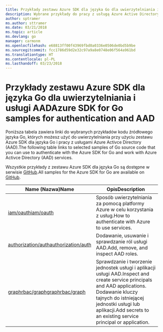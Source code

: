 ```yaml
---
title: Przykłady zestawu Azure SDK dla języka Go dla uwierzytelniania i usługi AAD
description: Wybrane przykłady do pracy z usługą Azure Active Directory (AAD) i uwierzytelniania z poziomu zestawu Azure SDK dla języka Go.
author: sptramer
ms.author: sttramer
ms.date: 03/21/2018
ms.topic: article
ms.devlang: go
manager: carmonm
ms.openlocfilehash: e68813ff00f43969fbd0a0336e0506de0bd5b9be
ms.sourcegitcommit: fcc1786d59d2e32c97a9a8e0748e06f564a961bd
ms.translationtype: HT
ms.contentlocale: pl-PL
ms.lasthandoff: 03/23/2018
---
```

# <a name="azure-sdk-for-go-samples-for-authentication-and-aad"></a><span data-ttu-id="bee9b-103">Przykłady zestawu Azure SDK dla języka Go dla uwierzytelniania i usługi AAD</span><span class="sxs-lookup"><span data-stu-id="bee9b-103">Azure SDK for Go samples for authentication and AAD</span></span>

<span data-ttu-id="bee9b-104">Poniższa tabela zawiera linki do wybranych przykładów kodu źródłowego języka Go, których możesz użyć do uwierzytelniania przy użyciu zestawu Azure SDK dla języka Go i pracy z usługami Azure Activce Directory (AAD).</span><span class="sxs-lookup"><span data-stu-id="bee9b-104">The following table links to selected samples of Go source code that you can use to authenticate with the Azure SDK for Go and work with Azure Activce Directory (AAD) services.</span></span> 

<span data-ttu-id="bee9b-105">Wszystkie przykłady z zestawu Azure SDK dla języka Go są dostępne w serwisie [GitHub](https://github.com/Azure-Samples/azure-sdk-for-go-samples).</span><span class="sxs-lookup"><span data-stu-id="bee9b-105">All samples for the Azure SDK for Go are available on [GitHub](https://github.com/Azure-Samples/azure-sdk-for-go-samples).</span></span>

| <span data-ttu-id="bee9b-106">Name (Nazwa)</span><span class="sxs-lookup"><span data-stu-id="bee9b-106">Name</span></span> | <span data-ttu-id="bee9b-107">Opis</span><span class="sxs-lookup"><span data-stu-id="bee9b-107">Description</span></span> |
|------|-------------|
| [<span data-ttu-id="bee9b-108">iam/oauth</span><span class="sxs-lookup"><span data-stu-id="bee9b-108">iam/oauth</span></span>](https://github.com/Azure-Samples/azure-sdk-for-go-samples/blob/master/iam/oauth.go) | <span data-ttu-id="bee9b-109">Sposób uwierzytelniania za pomocą platformy Azure w celu korzystania z usług.</span><span class="sxs-lookup"><span data-stu-id="bee9b-109">How to authenticate with Azure to use services.</span></span> |
| [<span data-ttu-id="bee9b-110">authorization/auth</span><span class="sxs-lookup"><span data-stu-id="bee9b-110">authorization/auth</span></span>](https://github.com/Azure-Samples/azure-sdk-for-go-samples/blob/master/authorization/auth.go) | <span data-ttu-id="bee9b-111">Dodawanie, usuwanie i sprawdzanie ról usługi AAD.</span><span class="sxs-lookup"><span data-stu-id="bee9b-111">Add, remove, and inspect AAD roles.</span></span> |
| [<span data-ttu-id="bee9b-112">graphrbac/graph</span><span class="sxs-lookup"><span data-stu-id="bee9b-112">graphrbac/graph</span></span>](https://github.com/Azure-Samples/azure-sdk-for-go-samples/blob/master/graphrbac/graph.go) | <span data-ttu-id="bee9b-113">Sprawdzanie i tworzenie jednostek usługi i aplikacji usługi AAD.</span><span class="sxs-lookup"><span data-stu-id="bee9b-113">Inspect and create service principals and AAD applications.</span></span> <span data-ttu-id="bee9b-114">Dodawanie kluczy tajnych do istniejącej jednostki usługi lub aplikacji.</span><span class="sxs-lookup"><span data-stu-id="bee9b-114">Add secrets to an existing service principal or application.</span></span> |
